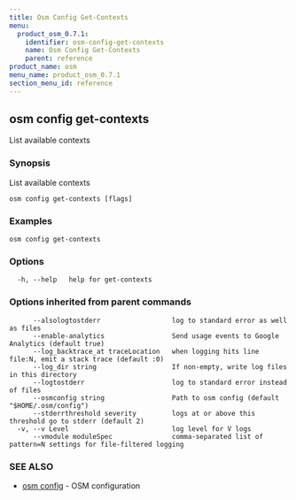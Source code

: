 ```yaml
---
title: Osm Config Get-Contexts
menu:
  product_osm_0.7.1:
    identifier: osm-config-get-contexts
    name: Osm Config Get-Contexts
    parent: reference
product_name: osm
menu_name: product_osm_0.7.1
section_menu_id: reference
---
```

## osm config get-contexts

List available contexts

### Synopsis

List available contexts

```
osm config get-contexts [flags]
```

### Examples

```
osm config get-contexts
```

### Options

```
  -h, --help   help for get-contexts
```

### Options inherited from parent commands

```
      --alsologtostderr                  log to standard error as well as files
      --enable-analytics                 Send usage events to Google Analytics (default true)
      --log_backtrace_at traceLocation   when logging hits line file:N, emit a stack trace (default :0)
      --log_dir string                   If non-empty, write log files in this directory
      --logtostderr                      log to standard error instead of files
      --osmconfig string                 Path to osm config (default "$HOME/.osm/config")
      --stderrthreshold severity         logs at or above this threshold go to stderr (default 2)
  -v, --v Level                          log level for V logs
      --vmodule moduleSpec               comma-separated list of pattern=N settings for file-filtered logging
```

### SEE ALSO

* [osm config](/docs/reference/osm_config.md)	 - OSM configuration

